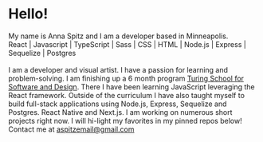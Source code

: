# Hello!
My name is Anna Spitz and I am a developer based in Minneapolis.
<br>
React | Javascript | TypeScript | Sass | CSS | HTML | Node.js | Express | Sequelize | Postgres
<br><br>
I am a developer and visual artist. I have a passion for learning and problem-solving. I am finishing up a 6 month program [Turing School for Software and Design](https://turing.edu/). There I have been learning JavaScript leveraging the React framework. Outside of the curriculum I have also taught myself to build full-stack applications using Node.js, Express, Sequelize and Postgres. React Native and Next.js. I am working on numerous short projects right now. I will hi-light my favorites in my pinned repos below!
<br>
Contact me at [aspitzemail@gmail.com](mailto:aspitzemail@gmail.com)

